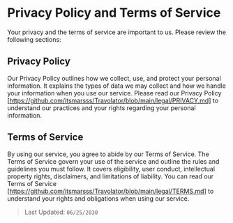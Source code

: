 # Privacy Policy and Terms of Service
Your privacy and the terms of service are important to us. Please review the following sections:

## Privacy Policy
Our Privacy Policy outlines how we collect, use, and protect your personal information. It explains the types of data we may collect and how we handle your information when you use our service. Please read our Privacy Policy [https://github.com/itsmarsss/Travolator/blob/main/legal/PRIVACY.md] to understand our practices and your rights regarding your personal information.

## Terms of Service
By using our service, you agree to abide by our Terms of Service. The Terms of Service govern your use of the service and outline the rules and guidelines you must follow. It covers eligibility, user conduct, intellectual property rights, disclaimers, and limitations of liability. You can read our Terms of Service [https://github.com/itsmarsss/Travolator/blob/main/legal/TERMS.md] to understand your rights and obligations when using our service.

> Last Updated: `06/25/2030`